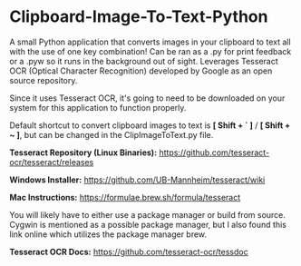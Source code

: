 # Clipboard-Image-To-Text-Python
A small Python application that converts images in your clipboard to text all with the use of one key combination! Can be ran as a .py for print feedback or a .pyw so it runs in the background out of sight. Leverages Tesseract OCR (Optical Character Recognition) developed by Google as an open source repository.

Since it uses Tesseract OCR, it's going to need to be downloaded on your system for this application to function properly. 

Default shortcut to convert clipboard images to text is **[ Shift + ` ]** / **[ Shift + ~ ]**, but can be changed in the ClipImageToText.py file.

**Tesseract Repository (Linux Binaries):**
https://github.com/tesseract-ocr/tesseract/releases

**Windows Installer:**
https://github.com/UB-Mannheim/tesseract/wiki

**Mac Instructions:**
https://formulae.brew.sh/formula/tesseract

You will likely have to either use a package manager or build from source. Cygwin is mentioned as a possible package manager, but I also found this link online which utilizes the package manager brew.

**Tesseract OCR Docs:**
https://github.com/tesseract-ocr/tessdoc